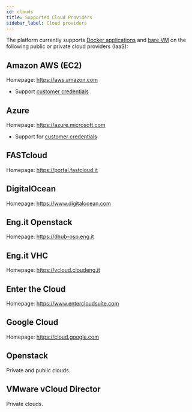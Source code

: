 ```yaml
---
id: clouds
title: Supported Cloud Providers
sidebar_label: Cloud providers
---
```


The platform currently supports [Docker applications](docker.md) and [bare VM](vm.md) on the following
public or private cloud providers (IaaS):

## Amazon AWS (EC2)

Homepage: https://aws.amazon.com

* Support [customer credentials](customer-cloud-credentials.md)

## Azure

Homepage: https://azure.microsoft.com

* Support for [customer credentials](customer-cloud-credentials.md)

## FASTcloud

Homepage: https://portal.fastcloud.it

## DigitalOcean

Homepage: https://www.digitalocean.com

## Eng.it Openstack

Homepage: https://dhub-osp.eng.it

## Eng.it VHC

Homepage: https://vcloud.cloudeng.it

## Enter the Cloud

Homepage: https://www.entercloudsuite.com

## Google Cloud

Homepage: https://cloud.google.com

## Openstack

Private and public clouds.

## VMware vCloud Director

Private clouds.
